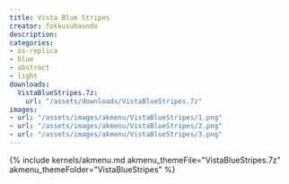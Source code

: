```yaml
---
title: Vista Blue Stripes
creator: fokkusuhaundo
description: 
categories:
- os-replica
- blue
- abstract
- light
downloads:
  VistaBlueStripes.7z:
    url: "/assets/downloads/VistaBlueStripes.7z"
images:
- url: "/assets/images/akmenu/VistaBlueStripes/1.png"
- url: "/assets/images/akmenu/VistaBlueStripes/2.png"
- url: "/assets/images/akmenu/VistaBlueStripes/3.png"
---
```


{% include kernels/akmenu.md akmenu_themeFile="VistaBlueStripes.7z" akmenu_themeFolder="VistaBlueStripes" %}
